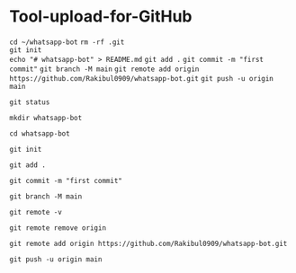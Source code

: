 # Tool-upload-for-GitHub



`cd ~/whatsapp-bot`
`rm -rf .git`       
`git init`             
`echo "# whatsapp-bot" > README.md`
`git add .`
`git commit -m "first commit"`
`git branch -M main`
`git remote add origin https://github.com/Rakibul0909/whatsapp-bot.git`
`git push -u origin main`

`git status`

`mkdir whatsapp-bot`

`cd whatsapp-bot`

`git init`

`git add .`

`git commit -m "first commit"`

`git branch -M main`

`git remote -v`

`git remote remove origin`

`git remote add origin https://github.com/Rakibul0909/whatsapp-bot.git`

`git push -u origin main`


